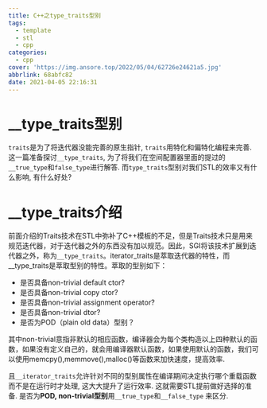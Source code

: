 ```yaml
---
title: C++之type_traits型别
tags:
  - template
  - stl
  - cpp
categories:
  - cpp
cover: 'https://img.ansore.top/2022/05/04/62726e24621a5.jpg'
abbrlink: 68abfc82
date: 2021-04-05 22:16:31
---
```


# __type_traits型别

`traits`是为了将迭代器没能完善的原生指针, `traits`用特化和偏特化编程来完善. 这一篇准备探讨`__type_traits`, 为了将我们在空间配置器里面的提过的`__true_type`和`false_type`进行解答. 而`type_traits`型别对我们STL的效率又有什么影响, 有什么好处?

# __type_traits介绍

前面介绍的Traits技术在STL中弥补了C++模板的不足，但是Traits技术只是用来规范迭代器，对于迭代器之外的东西没有加以规范。因此，SGI将该技术扩展到迭代器之外，称为`__type_traits`。iterator_traits是萃取迭代器的特性，而__type_traits是萃取型别的特性。萃取的型别如下：

- 是否具备non-trivial default ctor?
- 是否具备non-trivial copy ctor?
- 是否具备non-trivial assignment operator?
- 是否具备non-trivial dtor?
- 是否为POD（plain old data）型别？

其中non-trivial意指非默认的相应函数，编译器会为每个类构造以上四种默认的函数，如果没有定义自己的，就会用编译器默认函数，如果使用默认的函数，我们可以使用memcpy(),memmove(),malloc()等函数来加快速度，提高效率.

且`__iterator_traits`允许针对不同的型别属性在编译期间决定执行哪个重载函数而不是在运行时才处理, 这大大提升了运行效率. 这就需要STL提前做好选择的准备. 是否为**POD, non-trivial型别**用`__true_type`和`__false_type` 来区分.

